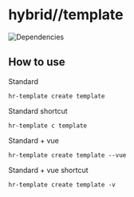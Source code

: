 # hybrid//template

![Dependencies](https://david-dm.org/Hybridrain/hybrid-template-cli.svg)

## How to use

Standard
```
hr-template create template
```
Standard shortcut
```
hr-template c template
```
Standard + vue
```
hr-template create template --vue
```
Standard + vue shortcut
```
hr-template create template -v
```


